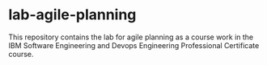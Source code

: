 # lab-agile-planning
This repository contains the lab for agile planning as a course work in the IBM Software Engineering and Devops Engineering Professional Certificate course. 
